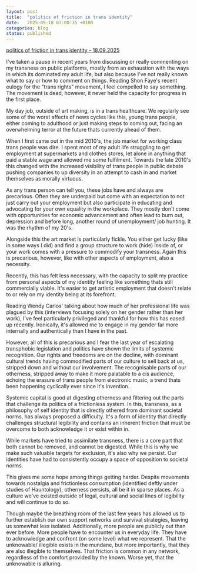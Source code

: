 ```yaml
---
layout: post
title:  "politics of friction in trans identity"
date:   2025-09-18 07:00:35 +0100
categories: blog
status: published
---
```


<u>politics of friction in trans identity - 18.09.2025</u>


I've taken a pause in recent years from discussing or really commenting on my transness on public platforms, mostly from an exhaustion with the ways in which its dominated my adult life, but also because I've not really known what to say or how to comment on things. Reading Shon Faye's recent eulogy for the "trans rights" movement, I feel compelled to say something. The  movement is dead, however, it never held the capacity for progress in the first place.

My day job, outside of art making, is in a trans healthcare. We regularly see some of the worst affects of news cycles like this, young trans people, either coming to adulthood or just making steps to coming out, facing an overwhelming terror at the future thats currently ahead of them.

When I first came out in the mid 2010's, the job market for working class trans people was dire. I spent most of my adult life struggling to get employment at supermarkets and clothes stores, let alone in anything that paid a stable wage and allowed me some fulfilment. Towards the late 2010's this changed with the increased visibility of trans people in public debate pushing companies to up diversity in an attempt to cash in and market themselves as morally virtuous.

As any trans person can tell you, these jobs have and always are precarious. Often they are underpaid but come with an expectation to not just carry out your employment but also participate in educating and advocating for your own equality in the workplace. They mostly don't come with opportunities for economic advancement and often lead to burn out, depression and before long, another round of unemployment/ job hunting. It was the rhythm of my 20's.

Alongside this the art market is particularly fickle. You either get lucky (like in some ways I did) and find a group structure to work (hide) inside of, or your work comes with a pressure to commodify your transness. Again this is precarious, however, like with other aspects of employment, also a necessity. 

Recently, this has felt less necessary, with the capacity to split my practice from personal aspects of my identity feeling like something thats still commercially viable. It's easier to get artistic employment that doesn't relate to or rely on my identity being at its forefront. 

Reading Wendy Carlos' talking about how much of her professional life was plagued by this (interviews focusing solely on her gender rather than her work), I've feel particularly privileged and thankful for how this has eased up recently. Ironically, it's allowed me to engage in my gender far more internally and authentically than I have in the past. 

However, all of this is precarious and I fear the last year of escalating transphobic legislation and politics have shown the limits of systemic recognition. Our rights and freedoms are on the decline, with dominant cultural trends having commodified parts of our culture to sell back at us, stripped down and without our involvement. The recognisable parts of our otherness, stripped away to make it more palatable to a cis audience, echoing the erasure of trans people from electronic music, a trend thats been happening cyclically ever since it's invention.

Systemic capital is good at digesting otherness and filtering out the parts that challenge its politics of a frictionless system. In this, transness, as a philosophy of self identity that is directly othered from dominant societal norms, has always proposed a difficulty. It's a form of identity that directly challenges structural legibility and contains an inherent friction that must be overcome to both acknowledge it or exist within in. 

While markets have tried to assimilate transness, there is a core part that both cannot be removed, and cannot be digested. While this is why we make such valuable targets for exclusion, it's also why we persist. Our identities have had to consistently occupy a space of opposition to societal norms. 

This gives me some hope among things getting harder. Despite movements towards nostalgia and frictionless consumption (identified deftly under studies of Hauntology), otherness persists, all be it in sparse places. As a culture we've existed outside of legal, cultural and social lines of legibility and will continue to do so. 

Though maybe the breathing room of the last few years has allowed us to further establish our own support networks and survival strategies, leaving us somewhat less isolated. Additionally, more people are publicly out than ever before. More people have to encounter us in everyday life. They have to acknowledge and confront (on some level) what we represent. That the unknowable/ illegible exists in the mundane, but more importantly, that they are also illegible to themselves. That friction is common in any network, regardless of the comfort provided by the known. Worse yet, that the unknowable is alluring. 